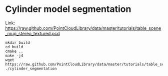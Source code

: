 # Cylinder model segmentation
    
Link: https://raw.github.com/PointCloudLibrary/data/master/tutorials/table_scene_mug_stereo_textured.pcd

    mkdir build
    cd build
    cmake ..
    make -j4
    wget https://raw.github.com/PointCloudLibrary/data/master/tutorials/table_scene_mug_stereo_textured.pcd
    ./cylinder_segmentation